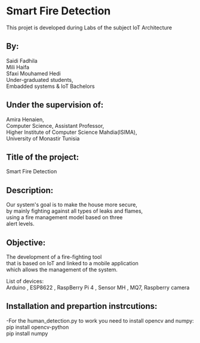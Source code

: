 # Smart Fire Detection

This projet is developed during Labs of the subject IoT Architecture </br>

## By:

Saidi Fadhila </br>
Mili Haifa </br>
Sfaxi Mouhamed Hedi </br>
Under-graduated students, </br>
Embadded systems & IoT Bachelors </br>


## Under the supervision of:

Amira Henaien, </br>
Computer Science, Assistant Professor, </br>
Higher Institute of Computer Science Mahdia(ISIMA), </br>
University of Monastir Tunisia </br>


## Title of the project:

Smart Fire Detection </br>

## Description:

Our system's goal is to make the house more secure, </br>
by mainly fighting against all types of leaks and flames, </br>
using a fire management model based on three </br>
alert levels. </br>



## Objective:

The development of a fire-fighting tool </br> 
that is based on IoT and linked to a mobile application </br>
which allows the management of the system. </br>

List of devices: </br>
Arduino , ESP8622 , RaspBerry Pi 4 , Sensor MH , MQ7,  Raspberry camera </br>

## Installation and prepartion instrcutions: 

-For the human_detection.py to work you need to install opencv and numpy: </br>
pip install opencv-python </br>
pip install numpy </br>
